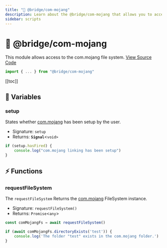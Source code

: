 ```yaml
---
title: "📂 @bridge/com-mojang"
description: Learn about the @bridge/com-mojang that allows you to access the com.mojang file system.
sidebar: scripts
---
```


# 📂 @bridge/com-mojang

This module allows access to the com.mojang file system.
[View Source Code](https://github.com/bridge-core/editor/blob/main/src/components/Extensions/Scripts/Modules/comMojang.ts)

```js
import { ... } from "@bridge/com-mojang"
```

[[toc]]

## 💼 Variables

### setup
States whether [com.mojang](/guide/misc/com-mojang-syncing/index.html) has been setup by the user.

- Signature: `setup`
- Returns: __`Signal`__<`void>`

```js
if (setup.hasFired) {
    console.log("com.mojang linking has been setup")
}
```

## ⚡ Functions

### requestFileSystem
The `requestFileSystem` Returns the [com.mojang](/guide/misc/com-mojang-syncing/index.html) FileSystem instance.

- Signature: `requestFileSystem()`
- Returns: `Promise`<`any`>

```js
const comMojangFs = await requestFileSystem()

if (await comMojangFs.directoryExists('test')) {
    console.log('The folder "test" exists in the com.mojang folder.')
}
```